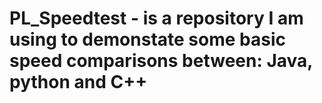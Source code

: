 # PL_Speedtest - is a repository I am using to demonstate some basic speed comparisons between: Java, python and C++
